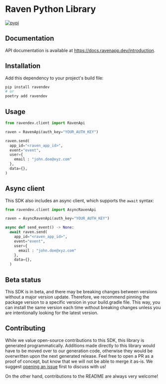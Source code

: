 # Raven Python Library

[![pypi](https://img.shields.io/pypi/v/ravendev.svg)](https://pypi.python.org/pypi/ravendev)


## Documentation

API documentation is available at <https://docs.ravenapp.dev/introduction>.

## Installation

Add this dependency to your project's build file:

```bash
pip install ravendev
# or
poetry add ravendev
```

## Usage

```python
from ravendev.client import RavenApi

raven = RavenApi(auth_key="YOUR_AUTH_KEY")

raven.send(
  app_id="<raven_app_id>",
  event="event",
  user={
    email : "john.doe@xyz.com"
  },
  data={},
)
```

## Async client

This SDK also includes an async client, which supports the `await` syntax:

```python
from ravendev.client import AsyncRavenApi

raven = AsyncRavenApi(auth_key="YOUR_AUTH_KEY")

async def send_event() -> None:
  await raven.send(
    app_id="<raven_app_id>",
    event="event",
    user={
      email : "john.doe@xyz.com"
    },
    data={},
  )
```

## Beta status

This SDK is in beta, and there may be breaking changes between versions without a major version update. Therefore, we recommend pinning the package version to a specific version in your build.gradle file. This way, you can install the same version each time without breaking changes unless you are intentionally looking for the latest version.

## Contributing

While we value open-source contributions to this SDK, this library is generated programmatically. Additions made directly to this library would have to be moved over to our generation code, otherwise they would be overwritten upon the next generated release. Feel free to open a PR as a proof of concept, but know that we will not be able to merge it as-is. We suggest [opening an issue](https://github.com/ravenappdev/raven-java) first to discuss with us!

On the other hand, contributions to the README are always very welcome!
